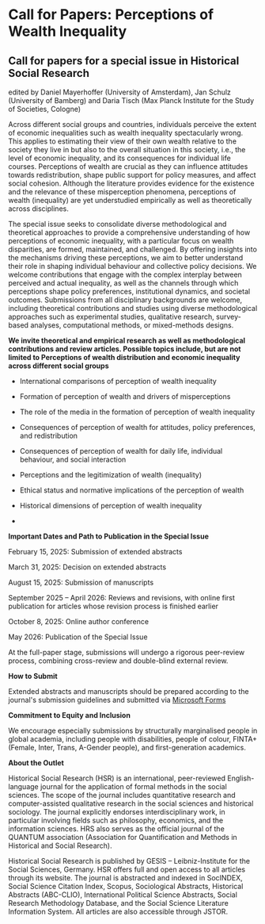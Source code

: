 # Call for Papers: Perceptions of Wealth Inequality 

## Call for papers for a special issue in Historical Social Research

edited by Daniel Mayerhoffer (University of Amsterdam), Jan Schulz (University of Bamberg) and Daria Tisch (Max Planck Institute for the Study of Societies, Cologne) 


Across different social groups and countries, individuals perceive the extent of economic inequalities such as wealth inequality spectacularly wrong. This applies to estimating their view of their own wealth relative to the society they live in but also to the overall situation in this society, i.e., the level of economic inequality, and its consequences for individual life courses. Perceptions of wealth are crucial as they can influence attitudes towards redistribution, shape public support for policy measures, and affect social cohesion. Although the literature provides evidence for the existence and the relevance of these misperception phenomena, perceptions of wealth (inequality) are yet understudied empirically as well as theoretically across disciplines. 

The special issue seeks to consolidate diverse methodological and theoretical approaches to provide a comprehensive understanding of how perceptions of economic inequality, with a particular focus on wealth disparities, are formed, maintained, and challenged. By offering insights into the mechanisms driving these perceptions, we aim to better understand their role in shaping individual behaviour and collective policy decisions.  We welcome contributions that engage with the complex interplay between perceived and actual inequality, as well as the channels through which perceptions shape policy preferences, institutional dynamics, and societal outcomes. Submissions from all disciplinary backgrounds are welcome, including theoretical contributions and studies using diverse methodological approaches such as experimental studies, qualitative research, survey-based analyses, computational methods, or mixed-methods designs.  

**We invite theoretical and empirical research as well as methodological contributions and review articles. Possible topics include, but are not limited to Perceptions of wealth distribution and economic inequality across different social groups**

- International comparisons of perception of wealth inequality 

- Formation of perception of wealth and drivers of misperceptions 

- The role of the media in the formation of perception of wealth inequality 

- Consequences of perception of wealth for attitudes, policy preferences, and redistribution 

- Consequences of perception of wealth for daily life, individual behaviour, and social interaction  

- Perceptions and the legitimization of wealth (inequality) 

- Ethical status and normative implications of the perception of wealth 

- Historical dimensions of perception of wealth inequality
- 

**Important Dates and Path to Publication in the Special Issue** 

February  15, 2025: Submission of extended abstracts 

March 31, 2025: Decision on extended abstracts 

August 15, 2025: Submission of manuscripts 

September 2025 – April 2026: Reviews and revisions, with online first publication for articles whose revision process is finished earlier 

October 8, 2025: Online author conference 

May 2026: Publication of the Special Issue 

At the full-paper stage, submissions will undergo a rigorous peer-review process, combining cross-review and double-blind external review. 

**How to Submit** 

Extended abstracts and manuscripts should be prepared according to the journal's submission guidelines and submitted via [Microsoft Forms](https://forms.office.com/e/scqbJdzBbG) 

**Commitment to Equity and Inclusion** 

We encourage especially submissions by structurally marginalised people in global academia, including people with disabilities, people of colour, FINTA+ (Female, Inter, Trans, A-Gender people), and first-generation academics. 

**About the Outlet** 

Historical Social Research (HSR) is an international, peer-reviewed English-language journal for the application of formal methods in the social sciences. The scope of the journal includes quantitative research and computer-assisted qualitative research in the social sciences and historical sociology. The journal explicitly endorses interdisciplinary work, in particular involving fields such as philosophy, economics, and the information sciences. HRS also serves as the official journal of the QUANTUM association (Association for Quantification and Methods in Historical and Social Research).  

Historical Social Research is published by GESIS – Leibniz-Institute for the Social Sciences, Germany. HSR offers full and open access to all articles through its website. The journal is abstracted and indexed in SocINDEX, Social Science Citation Index, Scopus, Sociological Abstracts, Historical Abstracts (ABC-CLIO), International Political Science Abstracts, Social Research Methodology Database, and the Social Science Literature Information System. All articles are also accessible through JSTOR. 
